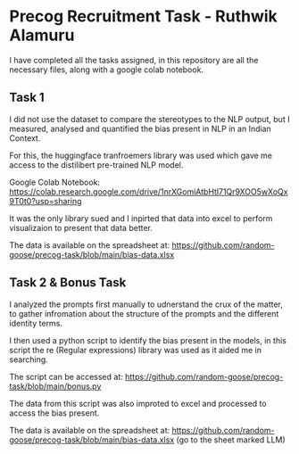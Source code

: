 # Precog Recruitment Task - Ruthwik Alamuru
I have completed all the tasks assigned, in this repository are all the necessary files, along with a google colab notebook.

## Task 1
I did not use the dataset to compare the stereotypes to the NLP output, but I measured, analysed and quantified the bias present in NLP in an Indian Context.

For this, the huggingface tranfroemers library was used which gave me access to the distilibert pre-trained NLP model.

Google Colab Notebook: https://colab.research.google.com/drive/1nrXGomiAtbHtl71Qr9XOO5wXoQx9T0t0?usp=sharing

It was the only library sued and I inpirted that data into excel to perform visualizaion to present that data better.

The data is available on the spreadsheet at: https://github.com/random-goose/precog-task/blob/main/bias-data.xlsx

## Task 2 & Bonus Task
I analyzed the prompts first manually to udnerstand the crux of the matter, to gather infromation about the structure of the prompts and the different identity terms. 

I then used a python script to identify the bias present in the models, in this script the re (Regular expressions) library was used as it aided me in searching.

The script can be accessed at: https://github.com/random-goose/precog-task/blob/main/bonus.py

The data from this script was also improted to excel and processed to access the bias present.

The data is available on the spreadsheet at: https://github.com/random-goose/precog-task/blob/main/bias-data.xlsx
(go to the sheet marked LLM)

